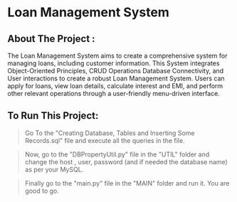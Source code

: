 # **Loan Management System**     

## **About The Project :**     

The Loan Management System aims to create a comprehensive system for managing loans, including customer information. This System integrates Object-Oriented Principles, CRUD Operations Database Connectivity, and User interactions to create a robust Loan Management System. Users can apply for loans, view loan details, calculate interest and EMI, and perform other relevant operations through a user-friendly menu-driven interface.   

       
## **To Run This Project:**     

> Go To the "Creating Database, Tables and Inserting Some Records.sql" file and execute all the queries in the file.     

> Now, go to the "DBPropertyUtil.py" file in the "UTIL" folder and change the host , user, password (and if needed the database name) as per your MySQL.     

> Finally go to the "main.py" file in the "MAIN" folder and run it. You are good to go.      

